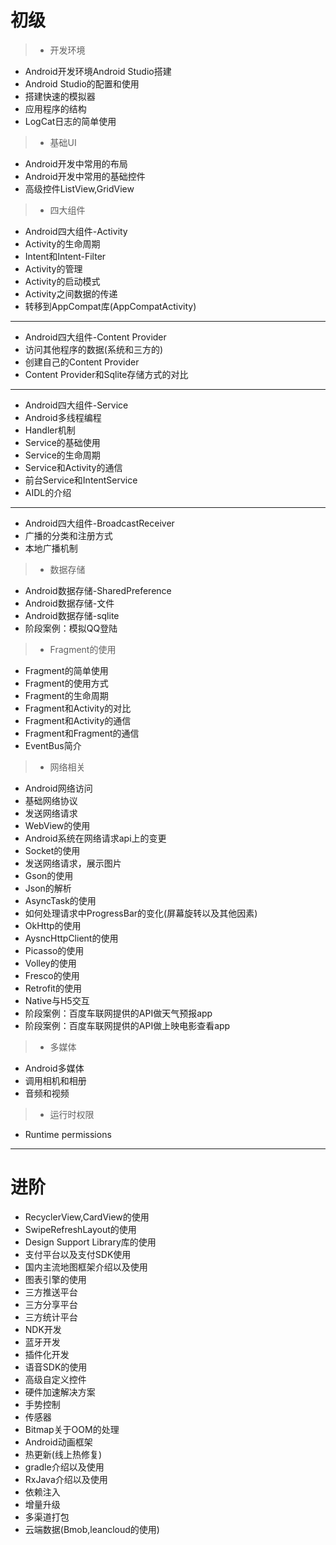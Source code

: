 # 初级

> * 开发环境

* Android开发环境Android Studio搭建
* Android Studio的配置和使用
* 搭建快速的模拟器
* 应用程序的结构
* LogCat日志的简单使用

> * 基础UI

* Android开发中常用的布局
* Android开发中常用的基础控件
* 高级控件ListView,GridView

> * 四大组件

* Android四大组件-Activity
* Activity的生命周期
* Intent和Intent-Filter
* Activity的管理
* Activity的启动模式
* Activity之间数据的传递
* 转移到AppCompat库(AppCompatActivity)

----------

* Android四大组件-Content Provider
* 访问其他程序的数据(系统和三方的)
* 创建自己的Content Provider
* Content Provider和Sqlite存储方式的对比

----------

* Android四大组件-Service
* Android多线程编程
* Handler机制
* Service的基础使用
* Service的生命周期
* Service和Activity的通信
* 前台Service和IntentService
* AIDL的介绍

----------

* Android四大组件-BroadcastReceiver
* 广播的分类和注册方式
* 本地广播机制

> * 数据存储

* Android数据存储-SharedPreference
* Android数据存储-文件
* Android数据存储-sqlite
* 阶段案例：模拟QQ登陆

> * Fragment的使用

* Fragment的简单使用
* Fragment的使用方式
* Fragment的生命周期
* Fragment和Activity的对比
* Fragment和Activity的通信
* Fragment和Fragment的通信
* EventBus简介

> * 网络相关

* Android网络访问
* 基础网络协议
* 发送网络请求
* WebView的使用
* Android系统在网络请求api上的变更
* Socket的使用
* 发送网络请求，展示图片
* Gson的使用
* Json的解析
* AsyncTask的使用
* 如何处理请求中ProgressBar的变化(屏幕旋转以及其他因素)
* OkHttp的使用
* AysncHttpClient的使用
* Picasso的使用
* Volley的使用
* Fresco的使用
* Retrofit的使用
* Native与H5交互
* 阶段案例：百度车联网提供的API做天气预报app
* 阶段案例：百度车联网提供的API做上映电影查看app

> * 多媒体

* Android多媒体
* 调用相机和相册
* 音频和视频

> * 运行时权限

* Runtime permissions

----------

# 进阶

* RecyclerView,CardView的使用
* SwipeRefreshLayout的使用
* Design Support Library库的使用
* 支付平台以及支付SDK使用
* 国内主流地图框架介绍以及使用
* 图表引擎的使用
* 三方推送平台
* 三方分享平台
* 三方统计平台
* NDK开发
* 蓝牙开发
* 插件化开发
* 语音SDK的使用
* 高级自定义控件
* 硬件加速解决方案
* 手势控制
* 传感器
* Bitmap关于OOM的处理
* Android动画框架
* 热更新(线上热修复)
* gradle介绍以及使用
* RxJava介绍以及使用
* 依赖注入
* 增量升级
* 多渠道打包
* 云端数据(Bmob,leancloud的使用)


